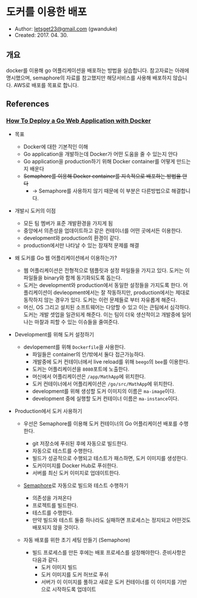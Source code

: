 # 도커를 이용한 배포

- Author: letsget23@gmail.com (gwanduke)
- Created: 2017. 04. 30.

## 개요

docker를 이용해 go 어플리케이션을 배포하는 방법을 실습합니다. 참고자료는 아래에 명시했으며, semaphore의 자료를 참고했지만 해당서비스를 사용해 배포하지 않습니다. AWS로 배포를 목표로 합니다.

## References

### [How To Deploy a Go Web Application with Docker](https://semaphoreci.com/community/tutorials/how-to-deploy-a-go-web-application-with-docker)

- 목표
  - Docker에 대한 기본적인 이해
  - Go application을 개발하는데 Docker가 어떤 도움을 줄 수 있는지 안다
  - Go application을 production하기 위해 Docker container를 어떻게 만드는지 배운다
  - ~~Semaphore를 이용해 Docker container를 지속적으로 배포하는 방법을 안다~~ 
    - -> Semaphore를 사용하지 않기 때문에 이 부분은 다른방법으로 해결합니다.

- 개발시 도커의 이점
  - 모든 팀 멤버가 표준 개발환경을 가지게 됨
  - 중앙에서 의존성을 업데이트하고 같은 컨테이너를 어떤 곳에서든 이용한다.
  - development와 production의 환경이 같다.
  - production에서만 나타날 수 있는 잠재적 문제를 해결

- 왜 도커를 Go 웹 어플리케이션에서 이용하는가?
  - 웹 어플리케이션은 전형적으로 템플릿과 설정 파일들을 가지고 있다. 도커는 이 파일들을 binary와 함께 동기화되도록 돕는다.
  - 도커는 development와 production에서 동일한 설정들을 가지도록 한다. 어플리케이션이 devleopment에서는 잘 작동하지만, production에서는 제대로 동작하지 않는 경우가 있다. 도커는 이런 문제들로 부터 자유롭게 해준다.
  - 머신, OS 그리고 설치된 소프트웨어는 다양할 수 있고 이는 큰팀에서 심각하다. 도커는 개발 셋업을 일관되게 해준다. 이는 팀이 더욱 생산적이고 개발중에 일어나는 마찰과 피할 수 있는 이슈들을 줄여준다.

- Development를 위해 도커 설정하기
  - devlopement를 위해 `Dockerfile`을 사용한다.
    - 파일들은 container의 안/밖에서 둘다 접근가능하다.
    - 개발중에 도커 컨테이너에서 live reload를 위해 `beego`의 `bee`를 이용한다.
    - 도커는 어플리케이션을 `8080`포트에 노출한다.
    - 머신에서 어플리케이션은 `/app/MathApp`에 위치한다.
    - 도커 컨테이너에서 어플리케이션은 `/go/src/MathApp`에 위치한다.
    - development를 위해 생성할 도커 이미지의 이름은 `ma-image`이다.
    - development 중에 실행할 도커 컨테이너 이름은 `ma-instance`이다.

- Production에서 도커 사용하기

  - 우선은 Semaphore를 이용해 도커 컨테이너의 Go 어플리케이션 배포를 수행한다.
    - git 저장소에 푸쉬된 후에 자동으로 빌드한다.
    - 자동으로 테스트를 수행한다.
    - 빌드가 성공적으로 수행되고 테스트가 패스하면, 도커 이미지를 생성한다.
    - 도커이미지를 Docker Hub로 푸쉬한다.
    - 서버를 최신 도커 이미지로 업데이트한다.

  - [Semaphore](https://semaphoreci.com/)로 자동으로 빌드와 테스트 수행하기
    - 의존성을 가져온다
    - 프로젝트를 빌드한다.
    - 테스트를 수행한다.
    - 만약 빌드와 테스트 둘중 하나라도 실패하면 프로세스는 정지되고 어떤것도 배포되지 않을 것이다.

  - 자동 배포를 위한 초기 세팅 만들기 (Semaphore)
    - 빌드 프로세스를 만든 후에는 배포 프로세스를 설정해야한다. 준비사항은 다음과 같다.
      - 도커 이미지 빌드
      - 도커 이미지를 도커 허브로 푸쉬
      - 서버가 이 이미지를 풀하고 새로운 도커 컨테이너를 이 이미지를 기반으로 시작하도록 업데이트


